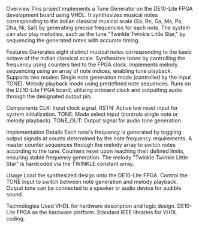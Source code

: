 Overview
This project implements a Tone Generator on the DE10-Lite FPGA development board using VHDL. 
It synthesizes musical notes corresponding to the Indian classical musical scale (Sa, Re, Ga, Ma, Pa, Dha, Ni, Sa1) by generating precise frequencies for each note. 
The system can also play melodies, such as the tune "Twinkle Twinkle Little Star," by sequencing the generated notes with accurate timing.

Features
Generates eight distinct musical notes corresponding to the basic octave of the Indian classical scale.
Synthesizes tones by controlling the frequency using counters tied to the FPGA clock.
Implements melody sequencing using an array of note indices, enabling tune playback.
Supports two modes:
Single note generation mode (controlled by the input TONE).
Melody playback mode using predefined note sequences.
Runs on the DE10-Lite FPGA board, utilizing onboard clock and outputting audio through the designated output pin.

Components
CLK: Input clock signal.
RSTN: Active low reset input for system initialization.
TONE: Mode select input (controls single note or melody playback).
TONE_OUT: Output signal for audio tone generation.

Implementation Details
Each note's frequency is generated by toggling output signals at counts determined by the note frequency requirements.
A master counter sequences through the melody array to switch notes according to the tune.
Counters reset upon reaching their defined limits, ensuring stable frequency generation.
The melody "Twinkle Twinkle Little Star" is hardcoded via the TWINKLE constant array.

Usage
Load the synthesized design onto the DE10-Lite FPGA.
Control the TONE input to switch between note generation and melody playback.
Output tone can be connected to a speaker or audio device for audible sound.

Technologies Used
VHDL for hardware description and logic design.
DE10-Lite FPGA as the hardware platform.
Standard IEEE libraries for VHDL coding.

